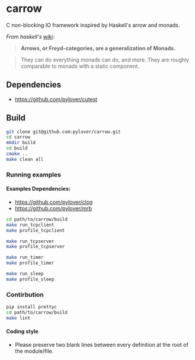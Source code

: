 # carrow

C non-blocking IO framework inspired by Haskell's arrow and monads.


*From haskell's [wiki](https://wiki.haskell.org/Arrow):*
> **Arrows, or Freyd-categories, are a generalization of Monads.**

> They can do everything monads can do, and more. They are roughly 
> comparable to monads with a static component.


## Dependencies

- https://github.com/pylover/cutest


## Build

```bash
git clone git@github.com:pylover/carrow.git
cd carrow 
mkdir build
cd build
cmake ..
make clean all
```

### Running examples

#### Examples Dependencies: 

- https://github.com/pylover/clog
- https://github.com/pylover/mrb


```bash
cd path/to/carrow/build
make run_tcpclient
make profile_tcpclient

make run_tcpserver
make profile_tcpserver

make run_timer
make profile_timer

make run_sleep
make profile_sleep
```

### Contirbution

```bash
pip install prettyc
cd path/to/carrow/build
make lint
```

#### Coding style

- Please preserve two blank lines between every definition at the root of the 
  module/file.
